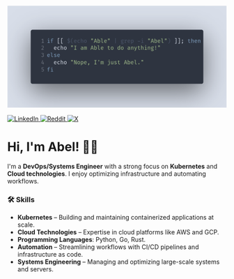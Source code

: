 ![Wallpaper](./assets/image.png)

<div>
  <a href="https://linkedin.com/in/AbelHristodor">
    <img src="https://img.shields.io/badge/LinkedIn-%230077B5.svg?logo=linkedin&logoColor=white" alt="LinkedIn"/>
  </a>
  <a href="https://reddit.com/user/abel_hristodor">
    <img src="https://img.shields.io/badge/Reddit-%23FF4500.svg?logo=Reddit&logoColor=white" alt="Reddit"/>
  </a>
  <a href="https://x.com/AbelHristodor">
    <img src="https://img.shields.io/twitter/follow/AbelHristodor" alt="X"/>
  </a>
</div>

# Hi, I'm Abel! 👨‍💻

I'm a **DevOps/Systems Engineer** with a strong focus on **Kubernetes** and **Cloud technologies**.
I enjoy optimizing infrastructure and automating workflows.

### 🛠️ Skills

- **Kubernetes** – Building and maintaining containerized applications at scale.
- **Cloud Technologies** – Expertise in cloud platforms like AWS and GCP.
- **Programming Languages**: Python, Go, Rust.
- **Automation** – Streamlining workflows with CI/CD pipelines and infrastructure as code.
- **Systems Engineering** – Managing and optimizing large-scale systems and servers.
